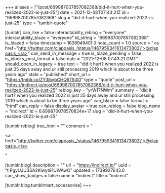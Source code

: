 +++
aliases = ["/post/669987007857082368/did-it-hurt-when-you-realized-2022-is-just-25"]
date = 2021-12-08T07:43:21Z
id = "669987007857082368"
slug = "did-it-hurt-when-you-realized-2022-is-just-25"
type = "tumblr-quote"

[tumblr]
can_like = false
interactability_reblog = "everyone"
interactability_blaze = "everyone"
id_string = "669987007857082368"
is_blazed = false
timestamp = 1638949401.0
note_count = 1.0
source = "<a href=\"http://twitter.com/clapoasis_/status/1467959341613473802\">@clapoasis_</a>"
can_send_in_message = true
is_blaze_pending = false
is_blocks_post_format = false
date = "2021-12-08 07:43:21 GMT"
should_open_in_legacy = true
text = "did it hurt? when you realized 2022 is just 25 days away and ur still processing 2019 which is about to be three years ago"
state = "published"
short_url = "https://tmblr.co/ZY3jbybCHQ97Si00"
type = "quote"
post_url = "https://indirect.io/post/669987007857082368/did-it-hurt-when-you-realized-2022-is-just-25"
reblog_key = "yrW17NWm"
summary = "did it hurt? when you realized 2022 is just 25 days away and ur still processing 2019 which is about to be three years ago"
can_blaze = false
format = "html"
can_reply = false
display_avatar = true
can_reblog = false
blog_name = "indirect"
id = 6.699870078570824e+17
slug = "did-it-hurt-when-you-realized-2022-is-just-25"

[tumblr.reblog]
tree_html = ""
comment = "<p><a href=\"http://twitter.com/clapoasis_/status/1467959341613473802\">@clapoasis_</a></p>"

[tumblr.blog]
description = ""
url = "https://indirect.io/"
uuid = "t:PgyUJU3SA2Klwyt81UWAwQ"
updated = 1739927643.0
can_show_badges = false
name = "indirect"
title = "indirect"

[tumblr.blog.tumblrmart_accessories]
+++
